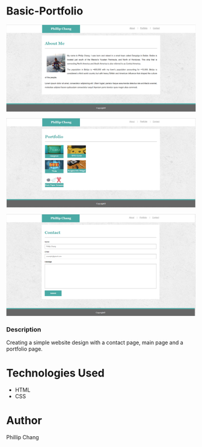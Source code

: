 # Basic-Portfolio

![Index Page Screenshot](assets/images/index-page.png)

![Portfolio Page Screenshot](assets/images/portfolio-page.png)

![Contact Page Screenshot](assets/images/contact-page.png)


### Description
Creating a simple website design with a contact page, main page and a portfolio page.

# Technologies Used
* HTML
* CSS

# Author
Phillip Chang